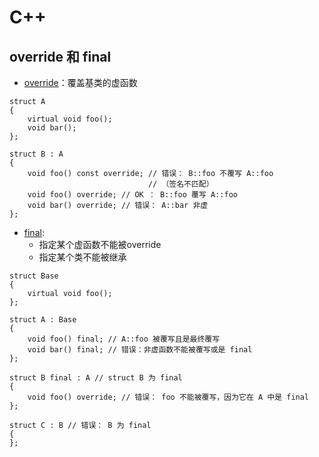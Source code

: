 # C++

## override 和 final

- [override](http://zh.cppreference.com/w/cpp/language/override)：覆盖基类的虚函数

```
struct A
{
    virtual void foo();
    void bar();
};
 
struct B : A
{
    void foo() const override; // 错误： B::foo 不覆写 A::foo
                               // （签名不匹配）
    void foo() override; // OK ： B::foo 覆写 A::foo
    void bar() override; // 错误： A::bar 非虚
};
```

- [final](http://zh.cppreference.com/w/cpp/language/final): 
	- 指定某个虚函数不能被override
	- 指定某个类不能被继承
```
struct Base
{
    virtual void foo();
};
 
struct A : Base
{
    void foo() final; // A::foo 被覆写且是最终覆写
    void bar() final; // 错误：非虚函数不能被覆写或是 final
};
 
struct B final : A // struct B 为 final
{
    void foo() override; // 错误： foo 不能被覆写，因为它在 A 中是 final
};
 
struct C : B // 错误： B 为 final
{
};
``` 

